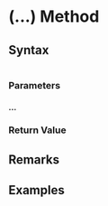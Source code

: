 # (...) Method


## Syntax
```
```

### Parameters

#### ...


### Return Value



## Remarks



## Examples


